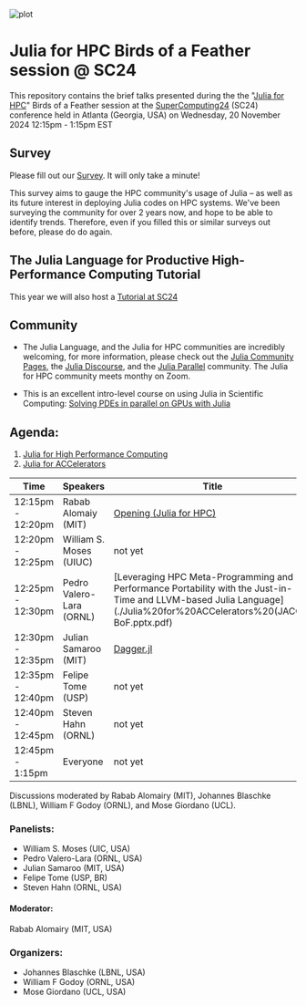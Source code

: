![plot](./assets/banner.png)


# Julia for HPC Birds of a Feather session @ SC24

This repository contains the brief talks presented during the the "[Julia for
HPC](https://sc24.conference-program.com/presentation/?id=bof136&sess=sess648)" Birds of a
Feather session at the
[SuperComputing24](https://sc24.supercomputing.org/)
(SC24) conference held in Atlanta (Georgia, USA) on Wednesday, 20 November 2024
12:15pm - 1:15pm EST

## Survey

Please fill out our [Survey](https://forms.gle/QyJZuFqov6zFm1UUA). It will only take a
minute!

This survey aims to gauge the HPC community's usage of Julia – as well as its future
interest in deploying Julia codes on HPC systems. We've been surveying the community for
over 2 years now, and hope to be able to identify trends. Therefore, even if you filled 
this or similar surveys out before, please do do again.

## The Julia Language for Productive High-Performance Computing Tutorial

This year we will also host a [Tutorial at SC24](https://github.com/JuliaParallel/julia-hpc-tutorial-sc24)

## Community

* The Julia Language, and the Julia for HPC communities are incredibly welcoming, for
more information, please check out the [Julia Community Pages](https://julialang.org/community/),
the [Julia Discourse](https://discourse.julialang.org/),
and the [Julia Parallel](https://juliaparallel.org/) community. The Julia for HPC
community meets monthy on Zoom.

* This is an excellent intro-level course on using Julia in Scientific Computing:
[Solving PDEs in parallel on GPUs with Julia](https://pde-on-gpu.vaw.ethz.ch/)

## Agenda:
1. [Julia for High Performance Computing](./SC24-BoF-Julia.pptx.pdf)
2. [Julia for ACCelerators](./Julia%20for%20ACCelerators%20(JACC)-BoF.pptx.pdf)

| Time                | Speakers                     | Title                            |
|---------------------|------------------------------|----------------------------------|
| 12:15pm - 12:20pm   | Rabab Alomaiy (MIT)          |  [Opening (Julia for HPC)](./SC24-BoF-Julia.pptx.pdf)      |
| 12:20pm - 12:25pm   | William S. Moses (UIUC)      |  not yet                                |
| 12:25pm - 12:30pm   | Pedro Valero-Lara (ORNL)     | [Leveraging HPC Meta-Programming and Performance Portability with the Just-in-Time and LLVM-based Julia Language] (./Julia%20for%20ACCelerators%20(JACC)-BoF.pptx.pdf)|
| 12:30pm - 12:35pm   | Julian Samaroo (MIT)         | [Dagger.jl](https://slides.com/juliansamaroo/deck)                        |
| 12:35pm - 12:40pm   | Felipe Tome (USP)            | not yet                             |
| 12:40pm - 12:45pm   | Steven Hahn (ORNL)           | not yet                              |
| 12:45pm - 1:15pm    | Everyone                     | not yet                             |

Discussions moderated by Rabab Alomairy (MIT), Johannes Blaschke (LBNL), William F Godoy (ORNL), and Mose Giordano (UCL).
### Panelists: 

- William S. Moses (UIC, USA)
- Pedro Valero-Lara  (ORNL, USA)
- Julian Samaroo (MIT, USA)
- Felipe Tome (USP, BR)
- Steven Hahn (ORNL, USA)

#### Moderator:

Rabab Alomairy (MIT, USA)

### Organizers:

- Johannes Blaschke (LBNL, USA)
- William F Godoy (ORNL, USA)
- Mose Giordano (UCL, USA)
